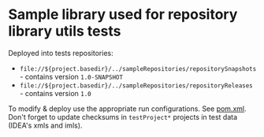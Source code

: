 # Sample library used for repository library utils tests

Deployed into tests repositories:

- `file://${project.basedir}/../sampleRepositories/repositorySnapshots` - contains version `1.0-SNAPSHOT`
- `file://${project.basedir}/../sampleRepositories/repositoryReleases` - contains version `1.0`

To modify & deploy use the appropriate run configurations. See [pom.xml](pom.xml). Don't forget to update checksums in `testProject*`
projects in test data (IDEA's xmls and imls).